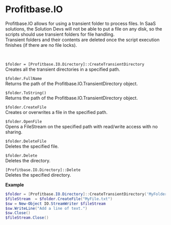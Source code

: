 
# Profitbase.IO

Profitbase.IO allows for using a transient folder to process files. In SaaS solutions, the Solution Devs will not be able to put a file on any disk, so the scripts should use transient folders for file handling.  
Transient folders and their contents are deleted once the script execution finishes (if there are no file locks).

<br/>

`$folder = [Profitbase.IO.Directory]::CreateTransientDirectory`  
Creates all the transient directories in a specified path.

`$folder.FullName`  
Returns the path of the Profitbase.IO.TransientDirectory object.

`$folder.ToString()`  
Returns the path of the Profitbase.IO.TransientDirectory object.

`$folder.CreateFile`  
Creates or overwrites a file in the specified path.

`$folder.OpenFile`  
Opens a FileStream on the specified path with read/write access with no sharing.

`$folder.DeleteFile`  
Deletes the specified file.

`$folder.Delete`  
Deletes the directory.

`[Profitbase.IO.Directory]::Delete`  
Deletes the specified directory.

**Example**

```powershell
$folder = [Profitbase.IO.Directory]::CreateTransientDirectory('MyFolder')
$fileStream  = $folder.CreateFile("MyFile.txt")
$sw = New-Object IO.StreamWriter $fileStream
$sw.WriteLine("Add a line of text.")
$sw.Close()
$fileStream.Close()
```
